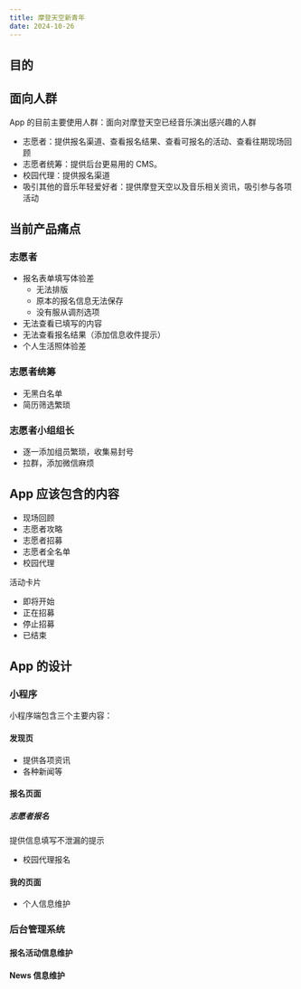 ```yaml
---
title: 摩登天空新青年
date: 2024-10-26
---
```


## 目的

## 面向人群

App 的目前主要使用人群：面向对摩登天空已经音乐演出感兴趣的人群

- 志愿者：提供报名渠道、查看报名结果、查看可报名的活动、查看往期现场回顾
- 志愿者统筹：提供后台更易用的 CMS。
- 校园代理：提供报名渠道
- 吸引其他的音乐年轻爱好者：提供摩登天空以及音乐相关资讯，吸引参与各项活动

## 当前产品痛点

### 志愿者

- 报名表单填写体验差
  - 无法排版
  - 原本的报名信息无法保存
  - 没有服从调剂选项
- 无法查看已填写的内容
- 无法查看报名结果（添加信息收件提示）
- 个人生活照体验差

### 志愿者统筹

- 无黑白名单
- 简历筛选繁琐

### 志愿者小组组长

- 逐一添加组员繁琐，收集易封号
- 拉群，添加微信麻烦

## App 应该包含的内容

- 现场回顾
- 志愿者攻略
- 志愿者招募
- 志愿者全名单
- 校园代理

活动卡片

- 即将开始
- 正在招募
- 停止招募
- 已结束

## App 的设计

### 小程序

小程序端包含三个主要内容：

#### 发现页

- 提供各项资讯
- 各种新闻等

#### 报名页面

##### 志愿者报名

提供信息填写不泄漏的提示

- 校园代理报名

#### 我的页面

- 个人信息维护

### 后台管理系统

#### 报名活动信息维护

#### News 信息维护
